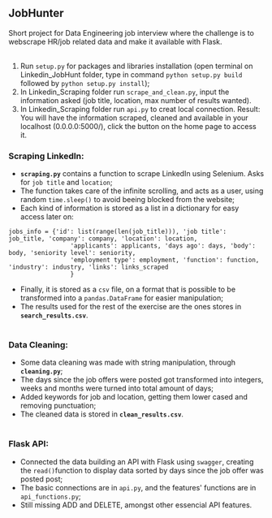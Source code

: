 ## JobHunter
Short project for Data Engineering job interview where the challenge is to webscrape HR/job related data and make it available with Flask. <br><br>
1. Run `setup.py` for packages and libraries installation (open terminal on Linkedin_JobHunt folder, type in command `python setup.py build` followed by `python setup.py install`);
2. In Linkedin_Scraping folder run `scrape_and_clean.py`, input the information asked (job title, location, max number of results wanted).
3. In Linkedin_Scraping folder run `api.py` to creat local connection.
Result: You will have the information scraped, cleaned and available in your localhost (0.0.0.0:5000/), click the button on the home page to access it.<br>

### Scraping LinkedIn:
- **`scraping.py`** contains a function to scrape LinkedIn using Selenium. Asks for `job title` and `location`;
- The function takes care of the infinite scrolling, and acts as a user, using random `time.sleep()` to avoid beeing blocked from the website;
- Each kind of information is stored as a list in a dictionary for easy access later on:

```
jobs_info = {'id': list(range(len(job_title))), 'job title': job_title, 'company': company, 'location': location,
                 'applicants': applicants, 'days ago': days, 'body': body, 'seniority level': seniority,
                 'employment type': employment, 'function': function, 'industry': industry, 'links': links_scraped
                 }
```
- Finally, it is stored as a `csv` file, on a format that is possible to be transformed into a `pandas.DataFrame` for easier manipulation;
- The results used for the rest of the exercise are the ones stores in **`search_results.csv`**.
<br><br>
### Data Cleaning:
- Some data cleaning was made with string manipulation, through **`cleaning.py`**;
- The days since the job offers were posted got transformed into integers, weeks and months were turned into total amount of days;
- Added keywords for job and location, getting them lower cased and removing punctuation;
- The cleaned data is stored in **`clean_results.csv`**.
<br><br>
### Flask API:
- Connected the data building an API with Flask using `swagger`, creating the `read()`function to display data sorted by days since the job offer was posted post;
- The basic connections are in `api.py`, and the features' functions are in `api_functions.py`;
- Still missing ADD and DELETE, amongst other essencial API features.

